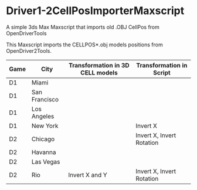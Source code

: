 # Driver1-2CellPosImporterMaxscript
A simple 3ds Max Maxscript that imports old .OBJ CellPos from OpenDriverTools

This Maxscript imports the CELLPOS*.obj models positions from OpenDriver2Tools.

|Game|City|Transformation in 3D CELL models|Transformation in Script|
|----|----|----|----|
|D1|Miami| | |
|D1|San Francisco| | |
|D1|Los Angeles| | |
|D1|New York| |Invert X|
|D2|Chicago| |Invert X, Invert Rotation|
|D2|Havanna| | |
|D2|Las Vegas| | |
|D2|Rio|Invert X and Y|Invert X, Invert Rotation|
